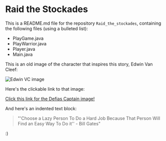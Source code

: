 # Raid the Stockades

This is a README.md file for the repository `Raid_the_stockades`, containing the following files (using a bulleted list):
* PlayGame.java
* PlayWarrior.java
* Player.java
* Main.java

This is an old image of the character that inspires this story, Edwin Van Cleef:

![Edwin VC image](https://vignette.wikia.nocookie.net/wowwiki/images/3/37/Edwin_VanCleef_full.jpg/revision/latest?cb=20141010092532)

Here's the clickable link to that image:

[Click this link for the Defias Captain image!](https://vignette.wikia.nocookie.net/wowwiki/images/3/37/Edwin_VanCleef_full.jpg/revision/latest?cb=20141010092532)

And here's an indented text block:
> "'Choose a Lazy Person To Do a Hard Job Because That Person Will Find an Easy Way To Do it'' - Bill Gates"

:)

